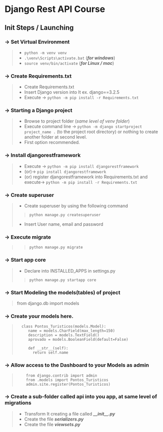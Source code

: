# Django Rest API Course
## Init Steps  / Launching
### -> Set Virtual Environment
> - `python -m venv venv`
> - `.\venv\Scripts\activate.bat` (***for windows***)
> - `source venv/bin/activate` (***for Linux / mac***)
### -> Create Requirements.txt
> - Create Requirements.txt
> - Insert Django version into It ex. django==3.2.5
> - Execute ->  `python -m pip install -r Requirements.txt`

### -> Starting a Django project 
> - Browse to project folder (*same level of venv folder*)
> - Execute command line ->  `python -m django startproject project_name .` (to the project root directory) or nothing to create another folder at second level. 
>- First option recommended.
### -> Install djangorestframework
> - Execute ->  `python -m pip install djangorestframework`
> - (or)->  `pip install djangorestframework`
> - (or) register djangorestframework into Requirements.txt and execute->  `python -m pip install -r Requirements.txt`
### -> Create superuser
> - Create superuser by using the following command
>> `python manage.py createsuperuser`
> - Insert User name, email and password
### -> Execute migrate
>>`python manage.py migrate`
### -> Start app core
> - Declare into INSTALLED_APPS in settings.py
>> `python manage.py startapp core`
### -> Start Modeling the models(tables) of project
>from django.db import models

### -> Create your models here.
>       class Pontos_Turisticos(models.Model):
>          name = models.CharField(max_length=150)
>          description = models.TextField()
>          aprovado = models.BooleanField(default=False)
>
>          def __str__(self):
>            return self.name

### -> Allow access to the Dashboard to your Models as admin
>         from django.contrib import admin
>         from .models import Pontos_Turisticos
>         admin.site.register(Pontos_Turisticos)

### -> Create a sub-folder called api into you app, at same level of migrations
> - Transform It creating a file called ***\_\_init\_\_.py***
> - Create the file ***serializers.py***
> - Create the file ***viewsets.py***


    
